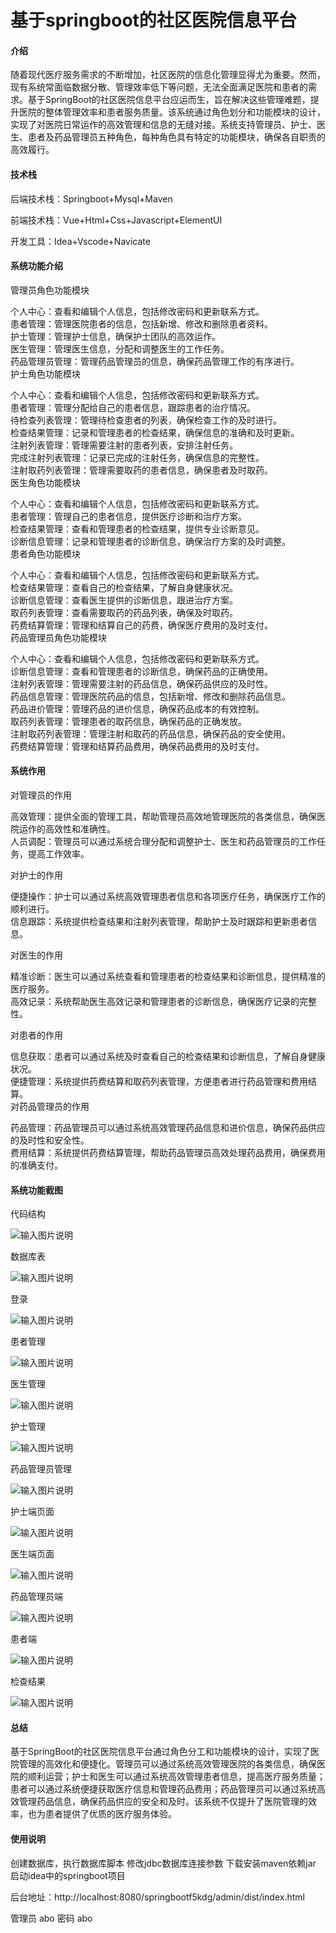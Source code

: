 # 基于springboot的社区医院信息平台

#### 介绍

随着现代医疗服务需求的不断增加，社区医院的信息化管理显得尤为重要。然而，现有系统常面临数据分散、管理效率低下等问题，无法全面满足医院和患者的需求。基于SpringBoot的社区医院信息平台应运而生，旨在解决这些管理难题，提升医院的整体管理效率和患者服务质量。该系统通过角色划分和功能模块的设计，实现了对医院日常运作的高效管理和信息的无缝对接。系统支持管理员、护士、医生、患者及药品管理员五种角色，每种角色具有特定的功能模块，确保各自职责的高效履行。

#### 技术栈

后端技术栈：Springboot+Mysql+Maven

前端技术栈：Vue+Html+Css+Javascript+ElementUI

开发工具：Idea+Vscode+Navicate

#### 系统功能介绍

管理员角色功能模块

个人中心：查看和编辑个人信息，包括修改密码和更新联系方式。  
患者管理：管理医院患者的信息，包括新增、修改和删除患者资料。  
护士管理：管理护士信息，确保护士团队的高效运作。  
医生管理：管理医生信息，分配和调整医生的工作任务。  
药品管理员管理：管理药品管理员的信息，确保药品管理工作的有序进行。  
护士角色功能模块

个人中心：查看和编辑个人信息，包括修改密码和更新联系方式。  
患者管理：管理分配给自己的患者信息，跟踪患者的治疗情况。  
待检查列表管理：管理待检查患者的列表，确保检查工作的及时进行。  
检查结果管理：记录和管理患者的检查结果，确保信息的准确和及时更新。  
注射列表管理：管理需要注射的患者列表，安排注射任务。  
完成注射列表管理：记录已完成的注射任务，确保信息的完整性。  
注射取药列表管理：管理需要取药的患者信息，确保患者及时取药。  
医生角色功能模块

个人中心：查看和编辑个人信息，包括修改密码和更新联系方式。  
患者管理：管理自己的患者信息，提供医疗诊断和治疗方案。  
检查结果管理：查看和管理患者的检查结果，提供专业诊断意见。  
诊断信息管理：记录和管理患者的诊断信息，确保治疗方案的及时调整。  
患者角色功能模块

个人中心：查看和编辑个人信息，包括修改密码和更新联系方式。  
检查结果管理：查看自己的检查结果，了解自身健康状况。  
诊断信息管理：查看医生提供的诊断信息，跟进治疗方案。  
取药列表管理：查看需要取药的药品列表，确保及时取药。  
药费结算管理：管理和结算自己的药费，确保医疗费用的及时支付。  
药品管理员角色功能模块

个人中心：查看和编辑个人信息，包括修改密码和更新联系方式。  
诊断信息管理：查看和管理患者的诊断信息，确保药品的正确使用。   
注射列表管理：管理需要注射的药品信息，确保药品供应的及时性。  
药品信息管理：管理医院药品的信息，包括新增、修改和删除药品信息。  
药品进价管理：管理药品的进价信息，确保药品成本的有效控制。  
取药列表管理：管理患者的取药信息，确保药品的正确发放。  
注射取药列表管理：管理注射和取药的药品信息，确保药品的安全使用。  
药费结算管理：管理和结算药品费用，确保药品费用的及时支付。  

#### 系统作用

对管理员的作用

高效管理：提供全面的管理工具，帮助管理员高效地管理医院的各类信息，确保医院运作的高效性和准确性。  
人员调配：管理员可以通过系统合理分配和调整护士、医生和药品管理员的工作任务，提高工作效率。  

对护士的作用  

便捷操作：护士可以通过系统高效管理患者信息和各项医疗任务，确保医疗工作的顺利进行。  
信息跟踪：系统提供检查结果和注射列表管理，帮助护士及时跟踪和更新患者信息。 
 
对医生的作用  

精准诊断：医生可以通过系统查看和管理患者的检查结果和诊断信息，提供精准的医疗服务。  
高效记录：系统帮助医生高效记录和管理患者的诊断信息，确保医疗记录的完整性。 
 
对患者的作用  

信息获取：患者可以通过系统及时查看自己的检查结果和诊断信息，了解自身健康状况。  
便捷管理：系统提供药费结算和取药列表管理，方便患者进行药品管理和费用结算。  
对药品管理员的作用  

药品管理：药品管理员可以通过系统高效管理药品信息和进价信息，确保药品供应的及时性和安全性。  
费用结算：系统提供药费结算管理，帮助药品管理员高效处理药品费用，确保费用的准确支付。  

#### 系统功能截图

代码结构

![输入图片说明](images/08448f278a01a570f1148b944d2be3e.png)

数据库表

![输入图片说明](images/80ebfd763d4678b77bd04439449f75c.png)

登录

![输入图片说明](images/605aebff5cbaa8bba6007e93c040cf8.png)

患者管理

![输入图片说明](images/91e0e682afd199a225b673242a16a03.png)

医生管理

![输入图片说明](images/71ecac0261e014cc5ed6e1311149b47.png)

护士管理

![输入图片说明](images/aa5ecde5f5b9df1262e55e575f1753d.png)

药品管理员管理

![输入图片说明](images/5530bc4d0c3a7fe39b3453e8ee881fa.png)

护士端页面

![输入图片说明](images/595541da9ee7ea89536e3f82ffeac56.png)

医生端页面

![输入图片说明](images/8040ae3e1d7c3604cbe3493aea7466e.png)

药品管理员端

![输入图片说明](images/0136c4e4157083c535eb445fc841d8a.png)

患者端

![输入图片说明](images/dc1c36298267882e8caf0da86eb4d2f.png)

检查结果

![输入图片说明](images/a18472836bac8b91b74d3b241a5c943.png)

#### 总结

基于SpringBoot的社区医院信息平台通过角色分工和功能模块的设计，实现了医院管理的高效化和便捷化。管理员可以通过系统高效管理医院的各类信息，确保医院的顺利运营；护士和医生可以通过系统高效管理患者信息，提高医疗服务质量；患者可以通过系统便捷获取医疗信息和管理药品费用；药品管理员可以通过系统高效管理药品信息，确保药品供应的安全和及时。该系统不仅提升了医院管理的效率，也为患者提供了优质的医疗服务体验。

#### 使用说明

创建数据库，执行数据库脚本 修改jdbc数据库连接参数 下载安装maven依赖jar 启动idea中的springboot项目

后台地址：http://localhost:8080/springbootf5kdg/admin/dist/index.html

管理员  abo 密码 abo

